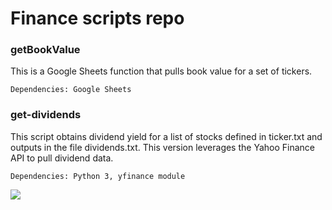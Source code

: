 # Finance scripts repo

### getBookValue

This is a Google Sheets function that pulls book value for a set of tickers.

```Dependencies: Google Sheets```


### get-dividends

This script obtains dividend yield for a list of stocks defined in ticker.txt and outputs in the file dividends.txt. This version leverages the Yahoo Finance API to pull dividend data.

```Dependencies: Python 3, yfinance module```


![](https://github.com/sancheza/Finance-scripts/blob/main/get-dividends-demo.gif)



